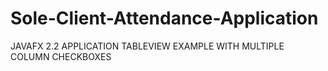 # Sole-Client-Attendance-Application
JAVAFX 2.2 APPLICATION TABLEVIEW EXAMPLE WITH MULTIPLE COLUMN CHECKBOXES
